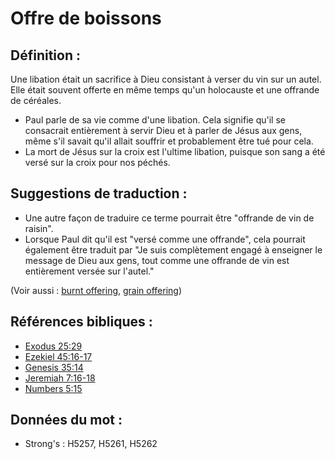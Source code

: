 # Offre de boissons

## Définition :

Une libation était un sacrifice à Dieu consistant à verser du vin sur un autel. Elle était souvent offerte en même temps qu'un holocauste et une offrande de céréales.

* Paul parle de sa vie comme d'une libation. Cela signifie qu'il se consacrait entièrement à servir Dieu et à parler de Jésus aux gens, même s'il savait qu'il allait souffrir et probablement être tué pour cela.
* La mort de Jésus sur la croix est l'ultime libation, puisque son sang a été versé sur la croix pour nos péchés.

## Suggestions de traduction :

* Une autre façon de traduire ce terme pourrait être "offrande de vin de raisin".
* Lorsque Paul dit qu'il est "versé comme une offrande", cela pourrait également être traduit par "Je suis complètement engagé à enseigner le message de Dieu aux gens, tout comme une offrande de vin est entièrement versée sur l'autel."

(Voir aussi : [burnt offering](../other/burntoffering.md), [grain offering](../other/grainoffering.md))

## Références bibliques :

* [Exodus 25:29](rc://en/tn/help/exo/25/29)
* [Ezekiel 45:16-17](rc://en/tn/help/ezk/45/16)
* [Genesis 35:14](rc://en/tn/help/gen/35/14)
* [Jeremiah 7:16-18](rc://en/tn/help/jer/07/16)
* [Numbers 5:15](rc://en/tn/help/num/05/15)

## Données du mot :

* Strong's : H5257, H5261, H5262
